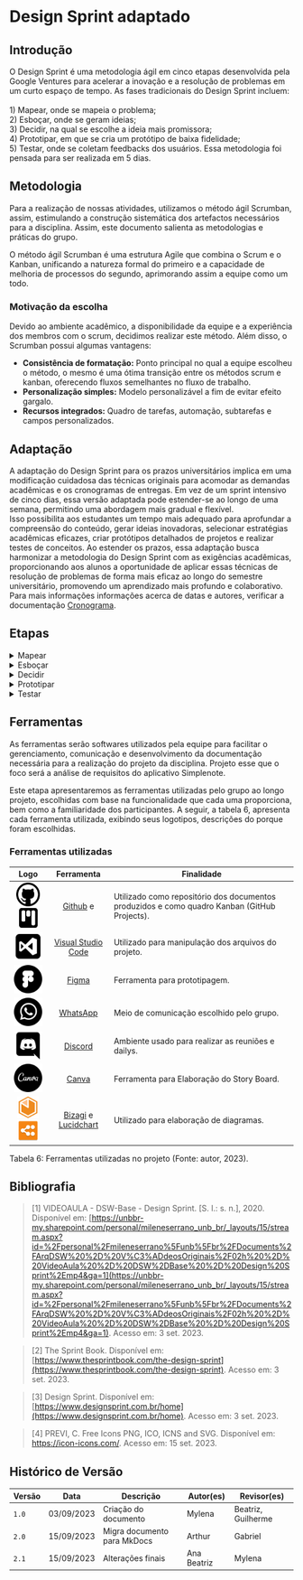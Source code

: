 # Design Sprint adaptado

## Introdução

O Design Sprint é uma metodologia ágil em cinco etapas desenvolvida pela Google Ventures para acelerar a inovação e a 
resolução de problemas em um curto espaço de tempo. As fases tradicionais do Design Sprint incluem:<br><br> 1) Mapear, onde 
se mapeia o problema;<br> 2) Esboçar, onde se geram ideias;<br> 3) Decidir, na qual se escolhe a ideia mais promissora; 
<br>4) Prototipar, em que se cria um protótipo de baixa fidelidade; <br> 5) Testar, onde se coletam feedbacks dos usuários. 
Essa metodologia foi pensada para ser realizada em 5 dias.

## Metodologia

Para a realização de nossas atividades, utilizamos o método ágil Scrumban, assim, estimulando a construção sistemática 
dos artefactos necessários para a disciplina. Assim, este documento salienta as metodologias e práticas do grupo. 

O método ágil Scrumban é uma estrutura Agile que combina o Scrum e o Kanban, unificando a natureza formal do primeiro e 
a capacidade de melhoria de processos do segundo, aprimorando assim a equipe como um todo.

### Motivação da escolha

Devido ao ambiente acadêmico, a disponibilidade da equipe e a experiência dos membros com o scrum, decidimos realizar este método. Além disso, o Scrumban possui algumas vantagens:

- **Consistência de formatação:** Ponto principal no qual a equipe escolheu o método, o mesmo é uma ótima transição entre os métodos scrum e kanban, oferecendo fluxos semelhantes no fluxo de trabalho.
- **Personalização simples:** Modelo personalizável a fim de evitar efeito gargalo.
- **Recursos integrados:** Quadro de tarefas, automação, subtarefas e campos personalizados.

## Adaptação

A adaptação do Design Sprint para os prazos universitários implica em uma modificação cuidadosa
das técnicas originais para acomodar as demandas acadêmicas e os cronogramas de entregas. Em vez 
de um sprint intensivo de cinco dias, essa versão adaptada pode estender-se ao longo de uma 
semana, permitindo uma abordagem mais gradual e flexível. 
<br> Isso possibilita aos estudantes um tempo mais adequado para aprofundar a compreensão do 
conteúdo, gerar ideias inovadoras, selecionar estratégias acadêmicas eficazes, criar protótipos 
detalhados de projetos e realizar testes de conceitos. Ao estender os prazos, essa adaptação 
busca harmonizar a metodologia do Design Sprint com as exigências acadêmicas, proporcionando aos 
alunos a oportunidade de aplicar essas técnicas de resolução de problemas de forma mais eficaz ao 
longo do semestre universitário, promovendo um aprendizado mais profundo e colaborativo.
Para mais informações informações acerca de datas e autores, verificar a documentação [Cronograma](../../cronograma.md). 


## Etapas


<details>
  <summary>Mapear</summary>
  <table>
    <thead>
      <tr>
        <td>Duração</td>
        <td>6 dias</td>
      <tr/>
      <tr>
        <td>Data</td>
        <td>06/09/2023 à 10/09/2023</td>
      </tr>
      <tr>
        <td>Ferramentas Utilizadas</td>
        <td>Discord, VS Code, Lucidchart, Canva</td>
      </tr>
      <tr>
        <td>Objetivo</td>
        <td>Elicitar requisitos</td>
      </tr>
      <tr>
        <td>Técnicas</td>
        <td><a href="https://unbarqdsw2023-2.github.io/2023.2_G1_ProjetoAmazon/Entregas/Um/5W2H.html">5W2H:</a> Mylena <br><a href="https://unbarqdsw2023-2.github.io/2023.2_G1_ProjetoAmazon/Entregas/Um/RichPicture.html">Rich Picture:</a>  Todos<br> <a href="https://unbarqdsw2023-2.github.io/2023.2_G1_ProjetoAmazon/Entregas/Um/MapaMental.html">Mapa mental:</a> Beatriz<br><a href="https://unbarqdsw2023-2.github.io/2023.2_G1_ProjetoAmazon/Entregas/Um/Brainstorm.html">Brainstorm:</a>  Guilherme, Arthur, Augusto, Samuel<br><a href="https://unbarqdsw2023-2.github.io/2023.2_G1_ProjetoAmazon/Entregas/Um/Entrevista.html">Entrevista:</a>  Kauã<br><a href="https://unbarqdsw2023-2.github.io/2023.2_G1_ProjetoAmazon/Entregas/Um/StoryBoard.html">Storyboard:</a>  Ana, Samuel, Beatriz, Augusto, Arthur </td>
      </tr>
    </thead>
  </table>
  <p>Tabela 1: Dados da fase Mapear (Fonte: Autores, 2023).</p>
</details>


<details>
  <summary>Esboçar</summary>
  <table>
    <thead>
     <tr>
        <td>Duração</td>
        <td>4 dias</td>
      <tr/>
      <tr>
        <td>Data</td>
        <td>10/09/2023 à 14/09/2023</td>
      </tr>
      <tr>
        <td>Ferramentas Utilizadas</td>
        <td>Bizagi, VS Code</td>
      </tr>
       <tr>
        <td>Objetivo</td>
        <td>Modelagem dos requisitos</td>
       <tr/>
       <tr>
        <td>Técnicas</td>
        <td><a href="https://unbarqdsw2023-2.github.io/2023.2_G1_ProjetoAmazon/Entregas/Um/Backlog.html">Backlog:</a> Arthur <br><a href="https://unbarqdsw2023-2.github.io/2023.2_G1_ProjetoAmazon/Entregas/Um/Lexicos.html">Léxicos:</a> Kauã e Beatriz<br><a href="https://unbarqdsw2023-2.github.io/2023.2_G1_ProjetoAmazon/Entregas/Um/BPMN.html">BPMN:</a>  Bruno, Gabriel e Samuel</td>
      <tr/>       
  </table>
  <p>Tabela 2: Dados da fase Esboçar (Fonte: Autores, 2023).</p>
</details>

<details>
  <summary>Decidir</summary>
  <table>
    <thead>
     <tr>
        <td>Duração</td>
        <td>1 dia</td>
      <tr/>
      <tr>
        <td>Data</td>
        <td>12/09/2023 à 13/09/2023</td>
      </tr>
      <tr>
        <td>Ferramentas Utilizadas</td>
        <td>VS Code</td>
       <tr>
        <td>Objetivo</td>
        <td>Priorizar os requisitos elicitados</td>
      <tr/>
       <tr>
        <td>Técnicas</td>
        <td><a href="https://unbarqdsw2023-2.github.io/2023.2_G1_ProjetoAmazon/Entregas/Um/TLS.html">Three Level Scale:</a> Kauã</td>
      <tr/>       
  </table>
  <p>Tabela 3: Dados da fase Decidir (Fonte: Autores, 2023).</p>
</details>

<details>
  <summary>Prototipar</summary>
  <table>
    <thead>
     <tr>
        <td>Duração</td>
        <td>3 dias</td>
      <tr/>
      <tr>
        <td>Data</td>
        <td>12/09/2023 à 14/09/2023</td>
      </tr>
      <tr>
        <td>Ferramentas Utilizadas</td>
        <td>Figma, VS Code</td>
       <tr>
        <td>Objetivo</td>
        <td>Elaborar um protótipo de acordo com os passos anterioes</td>
      <tr/>
       <tr>
        <td>Técnicas</td>
        <td><a href="https://unbarqdsw2023-2.github.io/2023.2_G1_ProjetoAmazon/Entregas/Um/Prototipo.html">Protótipo de baixa fidelidade:</a> Ana Beatriz e Mylena</td>
      <tr/>       
  </table>
  <p>Tabela 4: Dados da fase Prototipar (Fonte: Autores, 2023).</p>
</details>

<details>
  <summary>Testar</summary>
  <table>
    <thead>
     <tr>
        <td>Duração</td>
        <td>1 dias</td>
      <tr/>
      <tr>
        <td>Data</td>
        <td>15/09/2023 à 15/09/2023</td>
      </tr>
      <tr>
        <td>Ferramentas Utilizadas</td>
        <td>-</td>
       <tr>
        <td>Objetivo</td>
        <td>Validar as fases anteriores</td>
      <tr/>
       <tr>
        <td>Técnicas</td>
        <td><a href="">:</a> Arthur</td>
      <tr/>       
  </table>
  <p>Tabela 5: Dados da fase Testar (Fonte: Autores, 2023).</p>
</details>

## Ferramentas


As ferramentas serão softwares utilizados pela equipe para facilitar o gerenciamento, comunicação e desenvolvimento da documentação necessária para a realização do projeto da disciplina. Projeto esse que o foco será a análise de requisitos do aplicativo Simplenote.

Este etapa apresentaremos as ferramentas utilizadas pelo grupo ao longo projeto, escolhidas com base na funcionalidade que cada uma proporciona, bem como a familiaridade dos participantes. A seguir, 
a tabela 6, apresenta cada ferramenta utilizada, exibindo seus logotipos, descrições do porque foram escolhidas. 


### Ferramentas utilizadas

|                               Logo                               |                     Ferramenta                      | Finalidade                                                                         |
| :--------------------------------------------------------------: | :-------------------------------------------------: | ---------------------------------------------------------------------------------- |
|  <img src="assets/ferramentas/github_logo.png" width="42px" /> <img src="assets/ferramentas/kanban.png" width="35px" />   |  [Github](https://github.com) e             | Utilizado como repositório dos documentos produzidos e como quadro Kanban (GitHub Projects). |
|  <img src="assets/ferramentas/vscode_logo.png" width="50px" />  | [Visual Studio Code](https://code.visualstudio.com) | Utilizado para manipulação dos arquivos do projeto.                                |
|  <img src="assets/ferramentas/figma_logo.png" width="50px" />   |           [Figma](https://www.figma.com)            | Ferramenta para prototipagem.                                                       |
| <img src="assets/ferramentas/whatsapp_logo.png" width="50px" /> |        [WhatsApp](https://www.whatsapp.com/)        | Meio de comunicação escolhido pelo grupo.                                           |
| <img src="assets/ferramentas/discord_icon.png" width="50px" />  |           [Discord](https://discord.com/)           | Ambiente usado para realizar as reuniões e dailys.                                       |
|  <img src="assets/ferramentas/canva_logo.png" width="50px" />   |           [Canva](https://www.canva.com)            | Ferramenta para Elaboração do Story Board.                                          |
|  <img src="assets/ferramentas/bizagi_logo.png" width="38px" /> <img src="assets/ferramentas/lucidchart.png" width="38px" />  |            [Bizagi](https://bizagi.com) e   [Lucidchart](https://lucidchart.com)           | Utilizado para elaboração de diagramas.                                            |

<div>
<p>Tabela 6: Ferramentas utilizadas no projeto (Fonte: autor, 2023). </p>
</div>


## Bibliografia

> [1] VIDEOAULA - DSW-Base - Design Sprint. [S. l.: s. n.], 2020. Disponível em: [https://unbbr-my.sharepoint.com/personal/mileneserrano_unb_br/_layouts/15/stream.aspx?id=%2Fpersonal%2Fmileneserrano%5Funb%5Fbr%2FDocuments%2FArqDSW%20%2D%20V%C3%ADdeosOriginais%2F02h%20%2D%20VideoAula%20%2D%20DSW%2DBase%20%2D%20Design%20Sprint%2Emp4&ga=1](https://unbbr-my.sharepoint.com/personal/mileneserrano_unb_br/_layouts/15/stream.aspx?id=%2Fpersonal%2Fmileneserrano%5Funb%5Fbr%2FDocuments%2FArqDSW%20%2D%20V%C3%ADdeosOriginais%2F02h%20%2D%20VideoAula%20%2D%20DSW%2DBase%20%2D%20Design%20Sprint%2Emp4&ga=1). Acesso em: 3 set. 2023.

> [2] The Sprint Book. Disponível em: [https://www.thesprintbook.com/the-design-sprint](https://www.thesprintbook.com/the-design-sprint). Acesso em: 3 set. 2023.

> [3] Design Sprint. Disponível em: [https://www.designsprint.com.br/home](https://www.designsprint.com.br/home). Acesso em: 3 set. 2023.

> [4] PREVI, C. Free Icons PNG, ICO, ICNS and SVG. Disponível em: <https://icon-icons.com/>. Acesso em: 15 set. 2023.


## Histórico de Versão

| Versão | Data       | Descrição                   | Autor(es)   | Revisor(es)        |
| ------ | ---------- | --------------------------- | ----------- | ------------------ |
| `1.0`  | 03/09/2023 | Criação do documento        | Mylena      | Beatriz, Guilherme |
| `2.0`  | 15/09/2023 | Migra documento para MkDocs | Arthur      | Gabriel            |
| `2.1`  | 15/09/2023 | Alterações finais           | Ana Beatriz | Mylena             |

